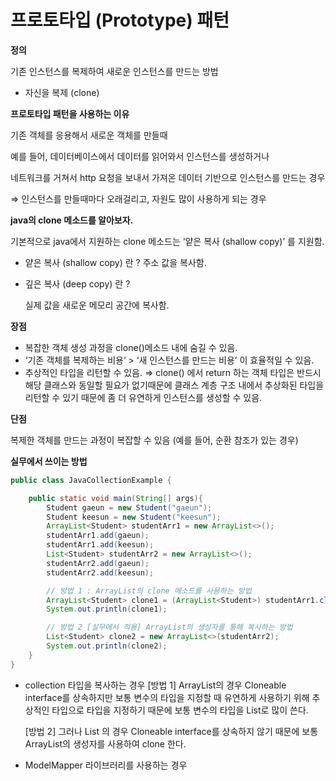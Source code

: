 # 프로토타입 (Prototype) 패턴

**정의** 

기존 인스턴스를 복제하여 새로운 인스턴스를 만드는 방법
- 자신을 복제 (clone)

**프로토타입 패턴을 사용하는 이유**

기존 객체를 응용해서 새로운 객체를 만들때

예를 들어, 데이터베이스에서 데이터를 읽어와서 인스턴스를 생성하거나

네트워크를 거쳐서 http 요청을 보내서 가져온 데이터 기반으로 인스턴스를 만드는 경우

⇒ 인스턴스를 만들때마다 오래걸리고, 자원도 많이 사용하게 되는 경우

**java의 clone 메소드를 알아보자.**

기본적으로 java에서 지원하는 clone 메소드는 ‘얕은 복사 (shallow copy)’ 를 지원함.

- 얕은 복사 (shallow copy) 란 ? 
주소 값을 복사함.
- 깊은 복사 (deep copy) 란 ?
    
    실제 값을 새로운 메모리 공간에 복사함.
    

**장점** 

- 복잡한 객체 생성 과정을 clone()메소드 내에 숨길 수 있음.
- ‘기존 객체를 복제하는 비용’ > ‘새 인스턴스를 만드는 비용’ 이 효율적일 수 있음.
- 추상적인 타입을 리턴할 수 있음. 
⇒ clone() 에서 return 하는 객체 타입은 반드시 해당 클래스와 동일할 필요가 없기때문에 클래스 계층 구조 내에서 추상화된 타입을 리턴할 수 있기 때문에 좀 더 유연하게 인스턴스를 생성할 수 있음.

**단점** 

복제한 객체를 만드는 과정이 복잡할 수 있음 (예를 들어, 순환 참조가 있는 경우)

**실무에서 쓰이는 방법**

```java
public class JavaCollectionExample {

	public static void main(String[] args){
		Student gaeun = new Student("gaeun");
        Student keesun = new Student("keesun");
        ArrayList<Student> studentArr1 = new ArrayList<>();
        studentArr1.add(gaeun);
        studentArr1.add(keesun);
        List<Student> studentArr2 = new ArrayList<>();
        studentArr2.add(gaeun);
        studentArr2.add(keesun);

        // 방법 1 : ArrayList의 clone 메소드를 사용하는 방법
        ArrayList<Student> clone1 = (ArrayList<Student>) studentArr1.clone();
        System.out.println(clone1);

        // 방법 2 [실무에서 적용] ArrayList의 생성자를 통해 복사하는 방법
        List<Student> clone2 = new ArrayList<>(studentArr2);
        System.out.println(clone2);
	}
}
```

- collection 타입을 복사하는 경우
[방법 1] ArrayList의 경우 Cloneable interface를 상속하지만 보통 변수의 타입을 지정할 때 유연하게 사용하기 위해 추상적인 타입으로 타입을 지정하기 때문에 보통 변수의 타입을 List로 많이 쓴다.
    
    [방법 2] 그러나 List 의 경우 Cloneable interface를 상속하지 않기 때문에 보통 ArrayList의 생성자를 사용하여 clone 한다.
    
- ModelMapper 라이브러리를 사용하는 경우